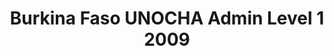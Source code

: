 ---
title: Burkina Faso UNOCHA Admin Level 1 2009
categories: 
    - data
geography: burkina
partner: unocha
cat: logistics
year: 2009
layer: ocha-cod.burkinafaso-admin1-2009
api:
embed:
source: <a href="http://cod.humanitarianresponse.info/country-region/burkina-faso">SALB</a> 
license: Humanitarian Use
updated: 3/28/2012
description: This layer depicts the first level administrative borders for Burkina Faso. Data obtained from the UN Office for the Coordination of Humanitarian Affairs (UN OCHA) [Common and Fundamental Operating Datasets Registry](http://cod.humanitarianresponse.info/). See the [Burkina Faso](http://cod.humanitarianresponse.info/country-region/burkina-faso) registry for the most recent changes. 
downloads:
    - type: shapefile
      link: http://dl.dropbox.com/u/72717685/ocha-burkinafaso-admin1.zip
    - type: sqlite
      link: http://dl.dropbox.com/u/72717685/ocha-burkinafaso-admin1.sqlite.zip
---